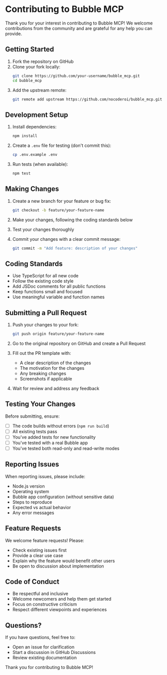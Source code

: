 # Contributing to Bubble MCP

Thank you for your interest in contributing to Bubble MCP! We welcome contributions from the community and are grateful for any help you can provide.

## Getting Started

1. Fork the repository on GitHub
2. Clone your fork locally:
   ```bash
   git clone https://github.com/your-username/bubble_mcp.git
   cd bubble_mcp
   ```
3. Add the upstream remote:
   ```bash
   git remote add upstream https://github.com/nocoderoi/bubble_mcp.git
   ```

## Development Setup

1. Install dependencies:
   ```bash
   npm install
   ```

2. Create a `.env` file for testing (don't commit this):
   ```bash
   cp .env.example .env
   ```

3. Run tests (when available):
   ```bash
   npm test
   ```

## Making Changes

1. Create a new branch for your feature or bug fix:
   ```bash
   git checkout -b feature/your-feature-name
   ```

2. Make your changes, following the coding standards below

3. Test your changes thoroughly

4. Commit your changes with a clear commit message:
   ```bash
   git commit -m "Add feature: description of your changes"
   ```

## Coding Standards

- Use TypeScript for all new code
- Follow the existing code style
- Add JSDoc comments for all public functions
- Keep functions small and focused
- Use meaningful variable and function names

## Submitting a Pull Request

1. Push your changes to your fork:
   ```bash
   git push origin feature/your-feature-name
   ```

2. Go to the original repository on GitHub and create a Pull Request

3. Fill out the PR template with:
   - A clear description of the changes
   - The motivation for the changes
   - Any breaking changes
   - Screenshots if applicable

4. Wait for review and address any feedback

## Testing Your Changes

Before submitting, ensure:
- [ ] The code builds without errors (`npm run build`)
- [ ] All existing tests pass
- [ ] You've added tests for new functionality
- [ ] You've tested with a real Bubble app
- [ ] You've tested both read-only and read-write modes

## Reporting Issues

When reporting issues, please include:
- Node.js version
- Operating system
- Bubble app configuration (without sensitive data)
- Steps to reproduce
- Expected vs actual behavior
- Any error messages

## Feature Requests

We welcome feature requests! Please:
- Check existing issues first
- Provide a clear use case
- Explain why the feature would benefit other users
- Be open to discussion about implementation

## Code of Conduct

- Be respectful and inclusive
- Welcome newcomers and help them get started
- Focus on constructive criticism
- Respect different viewpoints and experiences

## Questions?

If you have questions, feel free to:
- Open an issue for clarification
- Start a discussion in GitHub Discussions
- Review existing documentation

Thank you for contributing to Bubble MCP!
